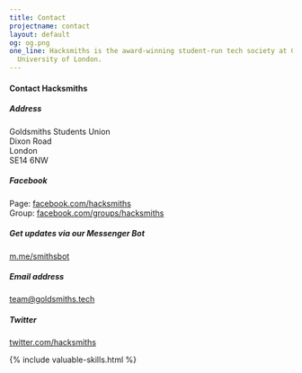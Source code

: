 ```yaml
---
title: Contact
projectname: contact
layout: default
og: og.png
one_line: Hacksmiths is the award-winning student-run tech society at Goldsmiths,
  University of London.
---
```


<section class="contact">
  <div class="container">
    <div class="row">
      <div class="col-md-4">
        <div class="text-block">
          <h4>Contact Hacksmiths<br></h4>
        </div>
      </div>
      <div class="col-md-4">
        <div class="text-block">
          <h5>Address</h5>
          <p>Goldsmiths Students Union<br>Dixon Road<br>London<br>SE14 6NW<br></p>
        </div>
        <div class="text-block">
          <h5>Facebook&nbsp;</h5>
          <p>Page: <a href="https://facebook.com/hacksmiths">facebook.com/hacksmiths</a><br>
          Group: <a href="https://facebook.com/groups/hacksmiths">facebook.com/groups/hacksmiths</a></p>
        </div>
      </div>
      <div class="col-md-4">
        <div class="text-block">
          <h5>Get updates via our Messenger Bot</h5>
          <p><a href="https://m.me/smithsbot">m.me/smithsbot</a></p>
        </div>
        <div class="text-block">
          <h5>Email address</h5>
          <p><a href="mailto:team@goldsmiths.tech">team@goldsmiths.tech</a></p>
        </div>
        <div class="text-block">
          <h5>Twitter</h5>
          <p><a href="https://twitter.com/hacksmiths">twitter.com/hacksmiths</a></p>
        </div>
      </div>
    </div>
  </div>
</section>

{% include valuable-skills.html %}